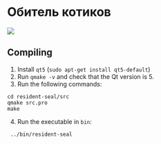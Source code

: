 # Обитель котиков

<img src="http://i.imgur.com/ELOGm0F.jpg">

## Compiling

1. Install `qt5` (`sudo apt-get install qt5-default`)
2. Run `qmake -v` and check that the Qt version is 5.
3. Run the following commands:
```
cd resident-seal/src
qmake src.pro
make
```
4. Run the executable in `bin`:
```
 ../bin/resident-seal
```
